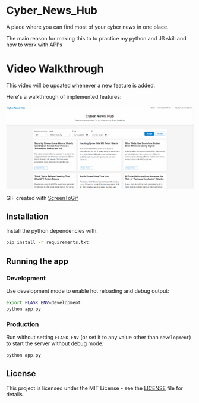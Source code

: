 # Cyber_News_Hub
A place where you can find most of your cyber news in one place. 
<p>The main reason for making this to to practice my python and JS skill and how to work with API's</p>

<h1>Video Walkthrough</h1>
<p>This video will be updated whenever a new feature is added.</p>

Here's a walkthrough of implemented features:

<img src='/public/assets/cyber_anim.gif' title='Video Walkthrough' width='' alt='Video Walkthrough' />

GIF created with 
[ScreenToGif](https://www.screentogif.com/) 

## Installation

Install the python dependencies with:
```bash
pip install -r requirements.txt
```

## Running the app

### Development

Use development mode to enable hot reloading and debug output:

```bash
export FLASK_ENV=development
python app.py
```

### Production

Run without setting `FLASK_ENV` (or set it to any value other than
`development`) to start the server without debug mode:

```bash
python app.py
```

## License

This project is licensed under the MIT License - see the [LICENSE](LICENSE) file for details.